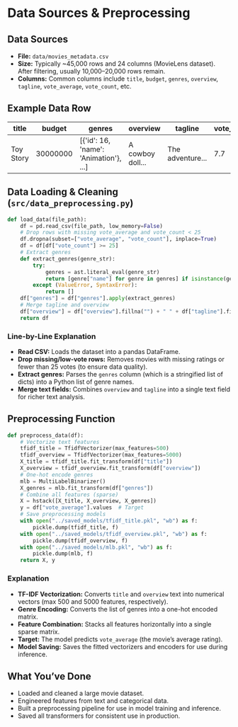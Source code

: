 # Data Sources & Preprocessing

## Data Sources
- **File:** `data/movies_metadata.csv`
- **Size:** Typically ~45,000 rows and 24 columns (MovieLens dataset). After filtering, usually 10,000–20,000 rows remain.
- **Columns:** Common columns include `title`, `budget`, `genres`, `overview`, `tagline`, `vote_average`, `vote_count`, etc.

## Example Data Row
| title      | budget   | genres                        | overview         | tagline         | vote_average | vote_count |
|------------|----------|-------------------------------|------------------|-----------------|--------------|------------|
| Toy Story  | 30000000 | [{'id': 16, 'name': 'Animation'}, ...] | A cowboy doll... | The adventure... | 7.7          | 5415       |

## Data Loading & Cleaning (`src/data_preprocessing.py`)

```python
def load_data(file_path):
    df = pd.read_csv(file_path, low_memory=False)
    # Drop rows with missing vote_average and vote_count < 25
    df.dropna(subset=["vote_average", "vote_count"], inplace=True)
    df = df[df["vote_count"] >= 25]
    # Extract genres
    def extract_genres(genre_str):
        try:
            genres = ast.literal_eval(genre_str)
            return [genre["name"] for genre in genres] if isinstance(genres, list) else []
        except (ValueError, SyntaxError):
            return []
    df["genres"] = df["genres"].apply(extract_genres)
    # Merge tagline and overview
    df["overview"] = df["overview"].fillna("") + " " + df["tagline"].fillna("")
    return df
```

### Line-by-Line Explanation
- **Read CSV:** Loads the dataset into a pandas DataFrame.
- **Drop missing/low-vote rows:** Removes movies with missing ratings or fewer than 25 votes (to ensure data quality).
- **Extract genres:** Parses the `genres` column (which is a stringified list of dicts) into a Python list of genre names.
- **Merge text fields:** Combines `overview` and `tagline` into a single text field for richer text analysis.

## Preprocessing Function

```python
def preprocess_data(df):
    # Vectorize text features
    tfidf_title = TfidfVectorizer(max_features=500)
    tfidf_overview = TfidfVectorizer(max_features=5000)
    X_title = tfidf_title.fit_transform(df["title"])
    X_overview = tfidf_overview.fit_transform(df["overview"])
    # One-hot encode genres
    mlb = MultiLabelBinarizer()
    X_genres = mlb.fit_transform(df["genres"])
    # Combine all features (sparse)
    X = hstack([X_title, X_overview, X_genres])
    y = df["vote_average"].values  # Target
    # Save preprocessing models
    with open("../saved_models/tfidf_title.pkl", "wb") as f:
        pickle.dump(tfidf_title, f)
    with open("../saved_models/tfidf_overview.pkl", "wb") as f:
        pickle.dump(tfidf_overview, f)
    with open("../saved_models/mlb.pkl", "wb") as f:
        pickle.dump(mlb, f)
    return X, y
```

### Explanation
- **TF-IDF Vectorization:** Converts `title` and `overview` text into numerical vectors (max 500 and 5000 features, respectively).
- **Genre Encoding:** Converts the list of genres into a one-hot encoded matrix.
- **Feature Combination:** Stacks all features horizontally into a single sparse matrix.
- **Target:** The model predicts `vote_average` (the movie’s average rating).
- **Model Saving:** Saves the fitted vectorizers and encoders for use during inference.

## What You’ve Done
- Loaded and cleaned a large movie dataset.
- Engineered features from text and categorical data.
- Built a preprocessing pipeline for use in model training and inference.
- Saved all transformers for consistent use in production. 